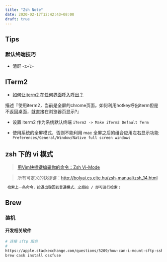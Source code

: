 ```yaml
---
title: "Zsh Note"
date: 2020-02-17T12:42:43+08:00
draft: true
---
```


## Tips

### 默认终端技巧

+ 清屏 `<C+l>`

## ITerm2

+ [如何让iterm2 在任何界面呼入呼出？](https://www.zhihu.com/question/51622732)

描述『使用iterm2，当前是全屏的chrome页面，如何利用hotkey呼出iterm但是不返回桌面，就直接在浏览器页显示?』

+ 设置 iterm2 作为系统默认终端 `iTerm2 -> Make iTerm2 Default Term`

+ 使用系统的全屏模式，否则不能利用 mac 全屏之后的组合应用左右显示功能 `Preferences/General/Window/Native full screen windows`

## zsh 下的 vi 模式

> [用Vim快捷键编辑你的命令：Zsh Vi-Mode](https://www.bilibili.com/video/av80367882)

> 所有可定义的快捷键：http://bolyai.cs.elte.hu/zsh-manual/zsh_14.html
```bash
 检索上一条命令，按退出键回到普通模式，之后按 / 即可进行检索；

```

## Brew

### 装机

#### 开发相关软件

```bash
# 连接 sftp 服务
#
https://apple.stackexchange.com/questions/5209/how-can-i-mount-sftp-ssh-in-finder-on-os-x-snow-leopard
brew cask install osxfuse

```




